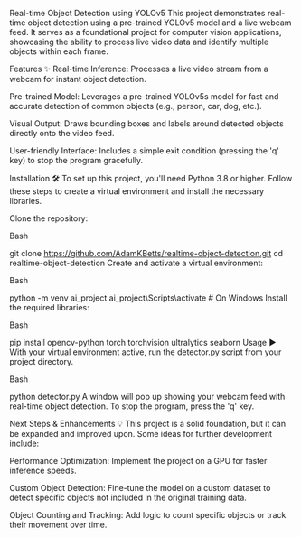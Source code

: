 Real-time Object Detection using YOLOv5 
This project demonstrates real-time object detection using a pre-trained YOLOv5 model and a live webcam feed. It serves as a foundational project for computer vision applications, showcasing the ability to process live video data and identify multiple objects within each frame.

Features ✨
Real-time Inference: Processes a live video stream from a webcam for instant object detection.

Pre-trained Model: Leverages a pre-trained YOLOv5s model for fast and accurate detection of common objects (e.g., person, car, dog, etc.).

Visual Output: Draws bounding boxes and labels around detected objects directly onto the video feed.

User-friendly Interface: Includes a simple exit condition (pressing the 'q' key) to stop the program gracefully.

Installation 🛠️
To set up this project, you'll need Python 3.8 or higher. Follow these steps to create a virtual environment and install the necessary libraries.

Clone the repository:

Bash

git clone https://github.com/AdamKBetts/realtime-object-detection.git
cd realtime-object-detection
Create and activate a virtual environment:

Bash

python -m venv ai_project
ai_project\Scripts\activate  # On Windows
Install the required libraries:

Bash

pip install opencv-python torch torchvision ultralytics seaborn
Usage ▶️
With your virtual environment active, run the detector.py script from your project directory.

Bash

python detector.py
A window will pop up showing your webcam feed with real-time object detection. To stop the program, press the 'q' key.

Next Steps & Enhancements 💡
This project is a solid foundation, but it can be expanded and improved upon. Some ideas for further development include:

Performance Optimization: Implement the project on a GPU for faster inference speeds.

Custom Object Detection: Fine-tune the model on a custom dataset to detect specific objects not included in the original training data.

Object Counting and Tracking: Add logic to count specific objects or track their movement over time.
